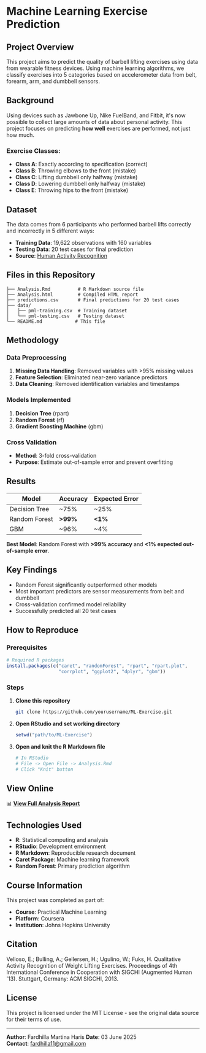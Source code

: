 # Machine Learning Exercise Prediction

## Project Overview

This project aims to predict the quality of barbell lifting exercises using data from wearable fitness devices. Using machine learning algorithms, we classify exercises into 5 categories based on accelerometer data from belt, forearm, arm, and dumbbell sensors.

## Background

Using devices such as Jawbone Up, Nike FuelBand, and Fitbit, it's now possible to collect large amounts of data about personal activity. This project focuses on predicting **how well** exercises are performed, not just how much.

### Exercise Classes:
- **Class A**: Exactly according to specification (correct)
- **Class B**: Throwing elbows to the front (mistake)
- **Class C**: Lifting dumbbell only halfway (mistake)  
- **Class D**: Lowering dumbbell only halfway (mistake)
- **Class E**: Throwing hips to the front (mistake)

## Dataset

The data comes from 6 participants who performed barbell lifts correctly and incorrectly in 5 different ways:

- **Training Data**: 19,622 observations with 160 variables
- **Testing Data**: 20 test cases for final prediction
- **Source**: [Human Activity Recognition](http://web.archive.org/web/20161224072740/http:/groupware.les.inf.puc-rio.br/har)

## Files in this Repository

```
├── Analysis.Rmd          # R Markdown source file
├── Analysis.html         # Compiled HTML report  
├── predictions.csv       # Final predictions for 20 test cases
├── data/
│   ├── pml-training.csv  # Training dataset
│   └── pml-testing.csv   # Testing dataset
└── README.md            # This file
```

## Methodology

### Data Preprocessing
1. **Missing Data Handling**: Removed variables with >95% missing values
2. **Feature Selection**: Eliminated near-zero variance predictors
3. **Data Cleaning**: Removed identification variables and timestamps

### Models Implemented
1. **Decision Tree** (rpart)
2. **Random Forest** (rf) 
3. **Gradient Boosting Machine** (gbm)

### Cross Validation
- **Method**: 3-fold cross-validation
- **Purpose**: Estimate out-of-sample error and prevent overfitting

## Results

| Model | Accuracy | Expected Error |
|-------|----------|----------------|
| Decision Tree | ~75% | ~25% |
| Random Forest | **>99%** | **<1%** |
| GBM | ~96% | ~4% |

**Best Model**: Random Forest with **>99% accuracy** and **<1% expected out-of-sample error**.

## Key Findings

- Random Forest significantly outperformed other models
- Most important predictors are sensor measurements from belt and dumbbell
- Cross-validation confirmed model reliability
- Successfully predicted all 20 test cases

## How to Reproduce

### Prerequisites
```r
# Required R packages
install.packages(c("caret", "randomForest", "rpart", "rpart.plot", 
                   "corrplot", "ggplot2", "dplyr", "gbm"))
```

### Steps
1. **Clone this repository**
   ```bash
   git clone https://github.com/yourusername/ML-Exercise.git
   ```

2. **Open RStudio and set working directory**
   ```r
   setwd("path/to/ML-Exercise")
   ```

3. **Open and knit the R Markdown file**
   ```r
   # In RStudio
   # File -> Open File -> Analysis.Rmd
   # Click "Knit" button
   ```

## View Online

📊 **[View Full Analysis Report](https://yourusername.github.io/ML-Exercise/Analysis.html)**


## Technologies Used

- **R**: Statistical computing and analysis
- **RStudio**: Development environment
- **R Markdown**: Reproducible research document
- **Caret Package**: Machine learning framework
- **Random Forest**: Primary prediction algorithm

## Course Information

This project was completed as part of:
- **Course**: Practical Machine Learning  
- **Platform**: Coursera
- **Institution**: Johns Hopkins University

## Citation

Velloso, E.; Bulling, A.; Gellersen, H.; Ugulino, W.; Fuks, H. Qualitative Activity Recognition of Weight Lifting Exercises. Proceedings of 4th International Conference in Cooperation with SIGCHI (Augmented Human '13). Stuttgart, Germany: ACM SIGCHI, 2013.

## License

This project is licensed under the MIT License - see the original data source for their terms of use.

---

**Author**:  Fardhilla Martina Haris
**Date**: 03 June 2025  
**Contact**: fardhilla11@gmail.com
